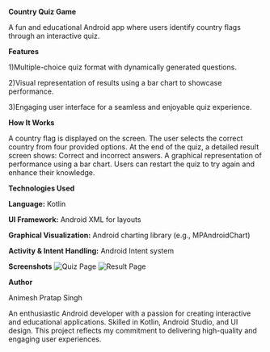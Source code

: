 **Country Quiz Game**

A fun and educational Android app where users identify country flags through an interactive quiz.

**Features**

1)Multiple-choice quiz format with dynamically generated questions.

2)Visual representation of results using a bar chart to showcase performance.

3)Engaging user interface for a seamless and enjoyable quiz experience.

**How It Works**

A country flag is displayed on the screen.
The user selects the correct country from four provided options.
At the end of the quiz, a detailed result screen shows:
Correct and incorrect answers.
A graphical representation of performance using a bar chart.
Users can restart the quiz to try again and enhance their knowledge.

**Technologies Used**

**Language:** Kotlin

**UI Framework:** Android XML for layouts

**Graphical Visualization:** Android charting library (e.g., MPAndroidChart)

**Activity & Intent Handling:** Android Intent system

**Screenshots**
![Quiz Page](app\images\Screenshot2)
![Result Page](app\images\Screenshot1)

**Author**

Animesh Pratap Singh

An enthusiastic Android developer with a passion for creating interactive and educational applications. Skilled in Kotlin, 
Android Studio, and UI design. This project reflects my commitment to delivering high-quality and engaging user experiences.





